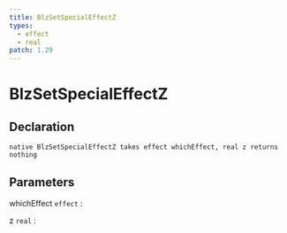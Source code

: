 ```yaml
---
title: BlzSetSpecialEffectZ
types:
  - effect
  - real
patch: 1.29
---
```


# BlzSetSpecialEffectZ

## Declaration

```jass
native BlzSetSpecialEffectZ takes effect whichEffect, real z returns nothing
```

## Parameters
whichEffect `effect`
: 

z `real`
: 
